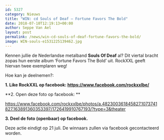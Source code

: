 ```yaml
---
id: 5327
category: Nieuws
title: "WIN: cd Souls of Deaf – Fortune Favors The Bold"
date: 2018-07-10T12:19:13+00:00
author: Seppe Van Ael
layout: post
permalink: /news/win-cd-souls-of-deaf-fortune-favors-the-bold/
image: WIN-souls-e1531225139462.jpg
---
```

Kennen jullie de Nederlandse metalband **Souls Of Deaf** al? Dit viertal bracht zopas hun eerste album ‘Fortune Favors The Bold’ uit. RockXXL geeft hiervan twee exemplaren weg!

Hoe kan je deelnemen?:

**1. Like RockXXL op facebook: <https://www.facebook.com/rockxxlbe/>**

**2. Open deze foto op facebook: **

<div class="fb-post fb_iframe_widget" data-href="https://www.facebook.com/rockxxlbe/photos/a.482300361845827.1073741827.163891360353397/1669291236480061/?type=3&theater" data-width="500">
  <a href="https://www.facebook.com/rockxxlbe/photos/a.482300361845827.1073741827.163891360353397/1726419910767193/?type=3&theater">https://www.facebook.com/rockxxlbe/photos/a.482300361845827.1073741827.163891360353397/1726419910767193/?type=3&theater</a>
</div>

**3. Deel de foto (openbaar) op facebook.**

Deze actie eindigt op 21 juli. De winnaars zullen via facebook gecontacteerd worden.

&nbsp;